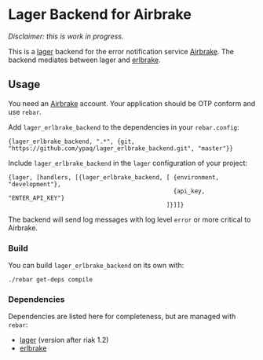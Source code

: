 # Lager Backend for Airbrake

*Disclaimer: this is work in progress.*

This is a [lager][lager] backend for the error notification service [Airbrake][airbrake]. 
The backend mediates between lager and [erlbrake][erlbrake]. 


## Usage

You need an [Airbrake][airbrake] account. Your application should be OTP conform and use `rebar`.

Add `lager_erlbrake_backend` to the dependencies in your `rebar.config`:

    {lager_erlbrake_backend, ".*", {git, "https://github.com/ypaq/lager_erlbrake_backend.git", "master"}}

Include `lager_erlbrake_backend` in the `lager` configuration of your project:

    {lager, [handlers, [{lager_erlbrake_backend, [ {environment, "development"},
                                                   {api_key, "ENTER_API_KEY"}
                                                 ]}]]}

The backend will send log messages with log level `error` or more critical to Airbrake.


### Build

You can build `lager_erlbrake_backend` on its own with: 

    ./rebar get-deps compile

### Dependencies

Dependencies are listed here for completeness, but are managed with `rebar`:

* [lager][lager] (version after riak 1.2) 
* [erlbrake][erlbrake]


[lager]: <http://github.com/basho/lager> "lager"
[erlbrake]: <http://github.com/kenpratt/erlbrake> "erlbrake"
[airbrake]: <http://airbrake.io> "Airbrake"

